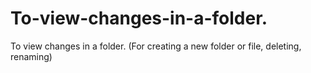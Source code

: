 # To-view-changes-in-a-folder.
To view changes in a folder. (For creating a new folder or file, deleting, renaming) 
